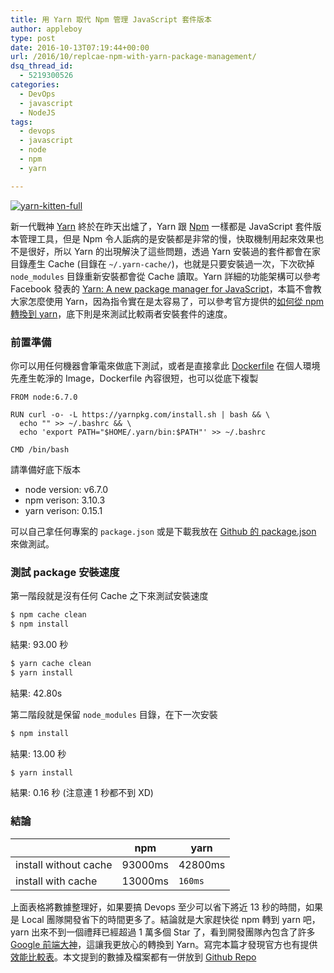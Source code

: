```yaml
---
title: 用 Yarn 取代 Npm 管理 JavaScript 套件版本
author: appleboy
type: post
date: 2016-10-13T07:19:44+00:00
url: /2016/10/replcae-npm-with-yarn-package-management/
dsq_thread_id:
  - 5219300526
categories:
  - DevOps
  - javascript
  - NodeJS
tags:
  - devops
  - javascript
  - node
  - npm
  - yarn

---
```

<a data-flickr-embed="true"  href="https://www.flickr.com/photos/appleboy/29998255630/in/dateposted-public/" title="yarn-kitten-full"><img src="https://i1.wp.com/c7.staticflickr.com/6/5712/29998255630_b40ff9df74_z.jpg?resize=640%2C287&#038;ssl=1" alt="yarn-kitten-full" data-recalc-dims="1" /></a>

新一代戰神 [Yarn][1] 終於在昨天出爐了，Yarn 跟 [Npm][2] 一樣都是 JavaScript 套件版本管理工具，但是 Npm 令人詬病的是安裝都是非常的慢，快取機制用起來效果也不是很好，所以 Yarn 的出現解決了這些問題，透過 Yarn 安裝過的套件都會在家目錄產生 Cache (目錄在 `~/.yarn-cache/`)，也就是只要安裝過一次，下次砍掉 `node_modules` 目錄重新安裝都會從 Cache 讀取。Yarn 詳細的功能架構可以參考 Facebook 發表的 [Yarn: A new package manager for JavaScript][3]，本篇不會教大家怎麼使用 Yarn，因為指令實在是太容易了，可以參考官方提供的[如何從 npm 轉換到 yarn][4]，底下則是來測試比較兩者安裝套件的速度。

<!--more-->

### 前置準備

你可以用任何機器會筆電來做底下測試，或者是直接拿此 [Dockerfile][5] 在個人環境先產生乾淨的 Image，Dockerfile 內容很短，也可以從底下複製

    FROM node:6.7.0
    
    RUN curl -o- -L https://yarnpkg.com/install.sh | bash && \
      echo "" >> ~/.bashrc && \
      echo 'export PATH="$HOME/.yarn/bin:$PATH"' >> ~/.bashrc
    
    CMD /bin/bash

請準備好底下版本

  * node version: v6.7.0
  * npm verison: 3.10.3
  * yarn verison: 0.15.1

可以自己拿任何專案的 `package.json` 或是下載我放在 [Github 的 package.json][6] 來做測試。

### 測試 package 安裝速度

第一階段就是沒有任何 Cache 之下來測試安裝速度

```bash
$ npm cache clean
$ npm install
```

結果: 93.00 秒

```bash
$ yarn cache clean
$ yarn install
```

結果: 42.80s

第二階段就是保留 `node_modules` 目錄，在下一次安裝

```bash
$ npm install
```

結果: 13.00 秒

```bash
$ yarn install
```

結果: 0.16 秒 (注意連 1 秒都不到 XD)

### 結論

|                       | npm     | yarn    |
| --------------------- | ------- | ------- |
| install without cache | 93000ms | 42800ms |
| install with cache    | 13000ms | `160ms` |

上面表格將數據整理好，如果要搞 Devops 至少可以省下將近 13 秒的時間，如果是 Local 團隊開發省下的時間更多了。結論就是大家趕快從 npm 轉到 yarn 吧，yarn 出來不到一個禮拜已經超過 1 萬多個 Star 了，看到開發團隊內包含了許多 [Google 前端大神][7]，這讓我更放心的轉換到 Yarn。寫完本篇才發現官方也有提供[效能比較表][8]。本文提到的數據及檔案都有一併放到 [Github Repo][9]

 [1]: https://yarnpkg.com/
 [2]: https://www.npmjs.com/
 [3]: https://code.facebook.com/posts/1840075619545360
 [4]: https://yarnpkg.com/en/docs/migrating-from-npm
 [5]: https://github.com/appleboy/npm-vs-yarn/blob/master/Dockerfile
 [6]: https://github.com/appleboy/npm-vs-yarn/blob/master/package.json
 [7]: https://github.com/orgs/yarnpkg/people
 [8]: https://yarnpkg.com/en/compare
 [9]: https://github.com/appleboy/npm-vs-yarn